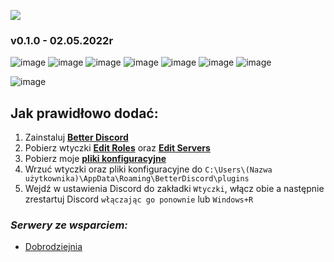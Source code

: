 ![](https://cdn.discordapp.com/attachments/901198788486631514/901198845852131448/Global-Boost.png)

### v0.1.0 - 02.05.2022r

![image](https://user-images.githubusercontent.com/69461129/166230359-8554a148-fc7c-4325-a50e-ca5026493f23.png)
![image](https://user-images.githubusercontent.com/69461129/166232112-ce98bc54-bddb-424f-b60c-adc0e803a98a.png)
![image](https://user-images.githubusercontent.com/69461129/166232142-1de98909-35e7-43ab-96ad-8e2c8666913e.png)
![image](https://user-images.githubusercontent.com/69461129/166230417-5e0cdffe-917d-4761-b4cc-427429314f5d.png)
![image](https://user-images.githubusercontent.com/69461129/166230480-ace96ac0-eccf-4b94-8757-b9cc9757dba8.png)
![image](https://user-images.githubusercontent.com/69461129/166232167-c55d5195-533a-4b0e-8e1c-80895cb2ec73.png)
![image](https://user-images.githubusercontent.com/69461129/166232183-584aaa74-ea03-4b5a-9038-603fdb157dc0.png)

![image](https://user-images.githubusercontent.com/69461129/166232021-9d470bc4-664e-49a0-a09b-b40e6772884d.png)

## Jak prawidłowo dodać:

1. Zainstaluj [**Better Discord**](https://betterdiscord.app)
2. Pobierz wtyczki [**Edit Roles**](https://betterdiscord.app/plugin/EditRoles) oraz [**Edit Servers**](https://betterdiscord.app/plugin/EditServers)
3. Pobierz moje [**pliki konfiguracyjne**](https://www.mediafire.com/file/m5i5x8cnls6clfq/Pliki_Konfiguracyjne.zip/file)
4. Wrzuć wtyczki oraz pliki konfiguracyjne do `C:\Users\(Nazwa użytkownika)\AppData\Roaming\BetterDiscord\plugins`
5. Wejdź w ustawienia Discord do zakładki `Wtyczki`, włącz obie a następnie zrestartuj Discord `włączając go ponownie` lub `Windows+R`

### ***Serwery ze wsparciem:***
- [Dobrodziejnia](https://discord.gg/tDdgaJJ)
